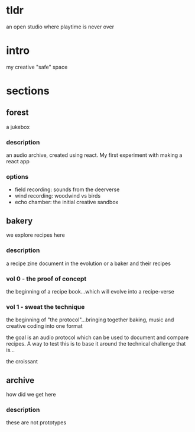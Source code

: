 # tldr
an open studio where playtime is never over
# intro
my creative "safe" space 
# sections
## forest
a jukebox
### description
an audio archive, created using react. My first experiment with making a react app
### options
- field recording: sounds from the deerverse
- wind recording: woodwind vs birds
- echo chamber: the initial creative sandbox
## bakery
we explore recipes here
### description
a recipe zine document in the evolution or a baker and their recipes
### vol 0 - the proof of concept
the beginning of a recipe book...which will evolve into a recipe-verse
### vol 1 - sweat the technique
the beginning of "the protocol"...bringing together baking, music and creative coding into one format

the goal is an audio protocol which can be used to document and compare recipes. A way to test this is to base it around the technical challenge that is...

the croissant
## archive
how did we get here
### description
these are not prototypes